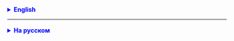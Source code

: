 

<details style="margin-top: 16px">
  <summary style="cursor: pointer; color: blue;"><b>English</b></summary>

1. Get the project to compile
2. Finish the tests from lesson_14

</details>

<hr>

<details style="margin-top: 16px">
  <summary style="cursor: pointer; color: blue;"><b>На русском</b></summary>

1. Добиться компилляции проекта
2. Закончить тесты из lesson_14


</details>


